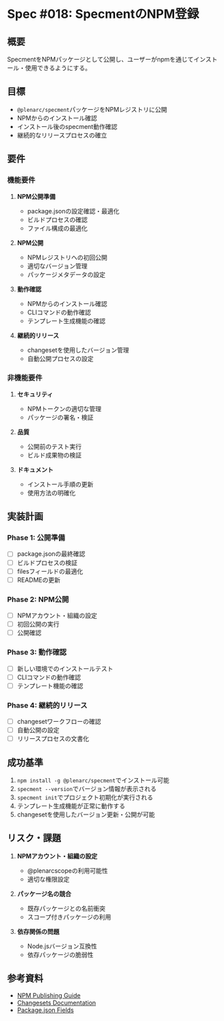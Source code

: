 # Spec #018: SpecmentのNPM登録

## 概要
SpecmentをNPMパッケージとして公開し、ユーザーがnpmを通じてインストール・使用できるようにする。

## 目標
- `@plenarc/specment`パッケージをNPMレジストリに公開
- NPMからのインストール確認
- インストール後のspecment動作確認
- 継続的なリリースプロセスの確立

## 要件

### 機能要件
1. **NPM公開準備**
   - package.jsonの設定確認・最適化
   - ビルドプロセスの確認
   - ファイル構成の最適化

2. **NPM公開**
   - NPMレジストリへの初回公開
   - 適切なバージョン管理
   - パッケージメタデータの設定

3. **動作確認**
   - NPMからのインストール確認
   - CLIコマンドの動作確認
   - テンプレート生成機能の確認

4. **継続的リリース**
   - changesetを使用したバージョン管理
   - 自動公開プロセスの設定

### 非機能要件
1. **セキュリティ**
   - NPMトークンの適切な管理
   - パッケージの署名・検証

2. **品質**
   - 公開前のテスト実行
   - ビルド成果物の検証

3. **ドキュメント**
   - インストール手順の更新
   - 使用方法の明確化

## 実装計画

### Phase 1: 公開準備
- [ ] package.jsonの最終確認
- [ ] ビルドプロセスの検証
- [ ] filesフィールドの最適化
- [ ] READMEの更新

### Phase 2: NPM公開
- [ ] NPMアカウント・組織の設定
- [ ] 初回公開の実行
- [ ] 公開確認

### Phase 3: 動作確認
- [ ] 新しい環境でのインストールテスト
- [ ] CLIコマンドの動作確認
- [ ] テンプレート機能の確認

### Phase 4: 継続的リリース
- [ ] changesetワークフローの確認
- [ ] 自動公開の設定
- [ ] リリースプロセスの文書化

## 成功基準
1. `npm install -g @plenarc/specment`でインストール可能
2. `specment --version`でバージョン情報が表示される
3. `specment init`でプロジェクト初期化が実行される
4. テンプレート生成機能が正常に動作する
5. changesetを使用したバージョン更新・公開が可能

## リスク・課題
1. **NPMアカウント・組織の設定**
   - @plenarcscopeの利用可能性
   - 適切な権限設定

2. **パッケージ名の競合**
   - 既存パッケージとの名前衝突
   - スコープ付きパッケージの利用

3. **依存関係の問題**
   - Node.jsバージョン互換性
   - 依存パッケージの脆弱性

## 参考資料
- [NPM Publishing Guide](https://docs.npmjs.com/packages-and-modules/contributing-packages-to-the-registry)
- [Changesets Documentation](https://github.com/changesets/changesets)
- [Package.json Fields](https://docs.npmjs.com/cli/v10/configuring-npm/package-json)